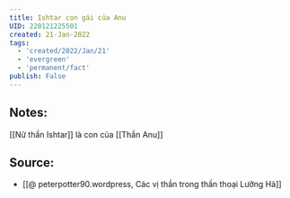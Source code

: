 ```yaml
---
title: Ishtar con gái của Anu
UID: 220121225501
created: 21-Jan-2022
tags:
  - 'created/2022/Jan/21'
  - 'evergreen'
  - 'permanent/fact'
publish: False
---
```

## Notes:
[[Nữ thần Ishtar]] là con của [[Thần Anu]]

## Source:
- [[@ peterpotter90.wordpress, Các vị thần trong thần thoại Lưỡng Hà]]

